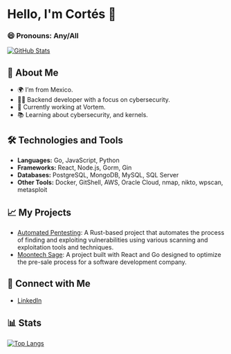 # Hello, I'm Cortés 👋

### 😄 Pronouns: Any/All
[![GitHub Stats](https://github-readme-stats.vercel.app/api?username=p0yo7&show_icons=true&theme=radical)](https://github.com/p0yo7)

## 🌱 About Me

- 🌍 I’m from Mexico.
- 👨‍💻 Backend developer with a focus on cybersecurity.
- 💼 Currently working at Vortem.
- 📚 Learning about cybersecurity, and kernels.

## 🛠️ Technologies and Tools

- **Languages:** Go, JavaScript, Python
- **Frameworks:** React, Node.js, Gorm, Gin
- **Databases:** PostgreSQL, MongoDB, MySQL, SQL Server
- **Other Tools:** Docker, GitShell, AWS, Oracle Cloud, nmap, nikto, wpscan, metasploit

## 📈 My Projects
- [Automated Pentesting](https://github.com/p0yo7/automated-pentesting): A Rust-based project that automates the process of finding and exploiting vulnerabilities using various scanning and exploitation tools and techniques.
- [Moontech Sage](https://github.com/p0yo7/MoonTech-Backend): A project built with React and Go designed to optimize the pre-sale process for a software development company.

## 💬 Connect with Me

- [LinkedIn](https://www.linkedin.com/in/oscar-cort%C3%A9s-07b2b923b/)

## 📊 Stats

[![Top Langs](https://github-readme-stats.vercel.app/api/top-langs/?username=p0yo7&layout=compact)](https://github.com/p0yo7)

<!--
**p0yo7/p0yo7** is a ✨ _special_ ✨ repository because its `README.md` (this file) appears on your GitHub profile.

Here are some ideas to get you started:

- 🔭 I’m currently working on ...
- 🌱 I’m currently learning ...
- 👯 I’m looking to collaborate on ...
- 🤔 I’m looking for help with ...
- 💬 Ask me about ...
- 📫 How to reach me: ...
- ⚡ Fun fact: ...
-->
